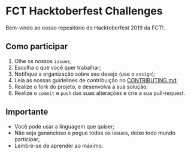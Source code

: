 # FCT Hacktoberfest Challenges

Bem-vindo ao nosso repositório do Hacktoberfest 2019 da FCT!.

## Como participar

1. Olhe os nossos `issues`;
2. Escolha o que você quer trabalhar;
3. Notifique a organização sobre seu desejo (use o `assign`);
4. Leia as nossas guidelines de contribuição no [CONTRIBUTING.md](CONTRIBUTING.md);
5. Realize o fork do projeto, e desenvolva a sua solução;
6. Realize o `commit` e `push` das suas alterações e crie a sua pull-request.

## Importante

- Você pode usar a linguagem que quiser;
- Não seja ganancioso e pegue todos os issues, deixe todo mundo participar;
- Lembre-se de aprender ao máximo.

